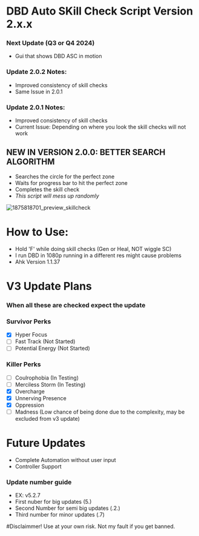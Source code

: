 # DBD Auto SKill Check Script Version 2.x.x
### Next Update (Q3 or Q4 2024)
* Gui that shows DBD ASC in motion

### Update 2.0.2 Notes:
* Improved consistency of skill checks
* Same Issue in 2.0.1

### Update 2.0.1 Notes:
* Improved consistency of skill checks
* Current Issue: Depending on where you look the skill checks will not work

## NEW IN VERSION 2.0.0: BETTER SEARCH ALGORITHM
* Searches the circle for the perfect zone
* Waits for progress bar to hit the perfect zone
* Completes the skill check
* *This script will mess up randomly*

![1875818701_preview_skillcheck](https://github.com/wVibzz/DeadByDaylight-Auto-Skill-Check/assets/113342610/df3b0560-2379-47f5-a83b-2fef3e608b8d)


# How to Use:
* Hold 'F' while doing skill checks (Gen or Heal, NOT wiggle SC)
* I run DBD in 1080p running in a different res might cause problems
* Ahk Version 1.1.37

# V3 Update Plans 
### When all these are checked expect the update
### Survivor Perks
- [x] Hyper Focus
- [ ] Fast Track (Not Started)
- [ ] Potential Energy (Not Started)

### Killer Perks
- [ ] Coulrophobia (In Testing)
- [ ] Merciless Storm (In Testing)
- [x] Overcharge
- [x] Unnerving Presence
- [x] Oppression
- [ ] Madness (Low chance of being done due to the complexity, may be excluded from v3 update)

# Future Updates
* Complete Automation without user input
* Controller Support

### Update number guide
* EX: v5.2.7
* First nuber for big updates (5.)
* Second Number for semi big updates (.2.)
* Third number for minor updates (.7)

#Disclaimmer!
Use at your own risk. Not my fault if you get banned.
